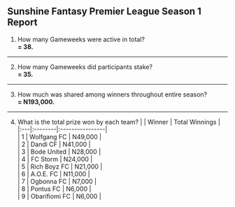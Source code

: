 ## Sunshine Fantasy Premier League Season 1 Report
1. How many Gameweeks were active in total?  
   **= 38.**
---
2. How many Gameweeks did participants stake?  
   **= 35.**
---
3. How much was shared among winners throughout entire season?  
   **= N193,000.**
---
4. What is the total prize won by each team?
|   | Winner | Total Winnings |  
|:---|:--------|:----------------|  
| 1 | Wolfgang FC | N49,000 |  
| 2 | Dandi CF | N41,000 |  
| 3 | Bode United | N28,000 |  
| 4 | FC Storm | N24,000 |  
| 5 | Rich Boyz FC  | N21,000 |  
| 6 | A.O.E. FC | N11,000 |  
| 7 | Ogbonna FC | N7,000 |  
| 8 | Pontus FC | N6,000 |  
| 9 | Obarifiomi FC | N6,000 |  
  
